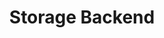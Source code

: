 ---
title: Storage Backend
id: storage-backend
type: "features"
layout: "features"
data: "data/products/kubevault/single-features-data/storage-backend.json"
url: "/features/storage-backend"
description: "KubeVault lets you choose multiple way to store & persist Vault data. KubeVault supports multiple Storage Backend like GCS, AWS S3, Azure, MySQL, Postgres etc."
---